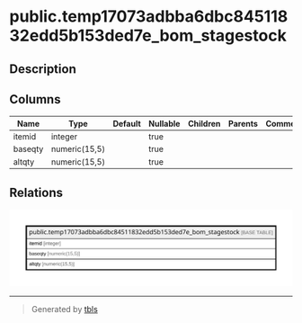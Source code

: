 # public.temp17073adbba6dbc84511832edd5b153ded7e_bom_stagestock

## Description

## Columns

| Name | Type | Default | Nullable | Children | Parents | Comment |
| ---- | ---- | ------- | -------- | -------- | ------- | ------- |
| itemid | integer |  | true |  |  |  |
| baseqty | numeric(15,5) |  | true |  |  |  |
| altqty | numeric(15,5) |  | true |  |  |  |

## Relations

![er](public.temp17073adbba6dbc84511832edd5b153ded7e_bom_stagestock.svg)

---

> Generated by [tbls](https://github.com/k1LoW/tbls)
